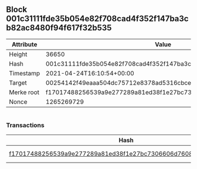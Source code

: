 ## Block 001c31111fde35b054e82f708cad4f352f147ba3cb82ac8480f94f617f32b535

Attribute | Value
--- | ---
Height | 36650
Hash | 001c31111fde35b054e82f708cad4f352f147ba3cb82ac8480f94f617f32b535
Timestamp | 2021-04-24T16:10:54+00:00
Target | 00254142f49eaaa504dc75712e8378ad5316cbcead634704b3734b6271167cc4
Merke root | f17017488256539a9e277289a81ed38f1e27bc7306606d760826a6aa751bea7b
Nonce | 1265269729

```

```

### Transactions

Hash | Amount
--- | ---
[f17017488256539a9e277289a81ed38f1e27bc7306606d760826a6aa751bea7b](f17017488256539a9e277289a81ed38f1e27bc7306606d760826a6aa751bea7b.md) | 10.00000000 SKEPTI 
